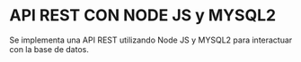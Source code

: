 # API REST CON NODE JS y MYSQL2

Se implementa una API REST utilizando Node JS y MYSQL2 para interactuar con la base de datos.